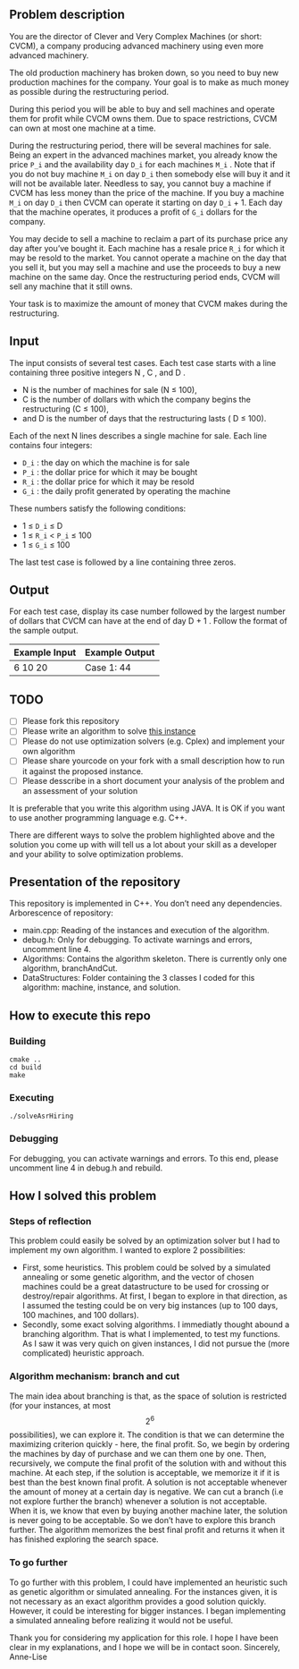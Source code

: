 ## Problem description 
You are the director of Clever and Very Complex Machines (or short: CVCM), a company producing advanced machinery using even more advanced machinery. 

The old production machinery has broken down, so you need to buy new production machines for the company. Your goal is to make as much money as possible during the restructuring period. 

During this period you will be able to buy and sell machines and operate them for profit while CVCM owns them. Due to space restrictions, CVCM can own at most one machine at a time. 

During the restructuring period, there will be several machines for sale. Being an expert in the advanced machines market, you already know the price `P_i` and the availability day `D_i` for each machines `M_i` . 
Note that if you do not buy machine `M_i` on day `D_i` then somebody else will buy it and it will not be available later. 
Needless to say, you cannot buy a machine if CVCM has less money than the price of the machine. If you buy a machine `M_i` on day `D_i` then CVCM can operate it starting on day `D_i` + 1. 
Each day that the machine operates, it produces a profit of `G_i` dollars for the company.

You may decide to sell a machine to reclaim a part of its purchase price any day after you’ve bought it.
Each machine has a resale price `R_i` for which it may be resold to the market. You cannot operate a machine on the day that you sell it, but you may sell a machine and use the proceeds to buy a new machine on the same day. Once the restructuring period ends, CVCM will sell any machine that it still owns. 

Your task is to maximize the amount of money that CVCM makes during the restructuring.

## Input

The input consists of several test cases. Each test case starts with a line containing three positive
integers N , C , and D . 

- N is the number of machines for sale (N ≤ 100), 
- C is the number of dollars with which the company begins the restructuring (C ≤ 100), 
- and D is the number of days that the restructuring lasts ( D ≤ 100).

Each of the next N lines describes a single machine for sale. Each line contains four integers:

- `D_i` : the day on which the machine is for sale
- `P_i` : the dollar price for which it may be bought
- `R_i` : the dollar price for which it may be resold
- `G_i` : the daily profit generated by operating the machine

These numbers satisfy the following conditions:

- 1 ≤ `D_i` ≤ D
- 1 ≤ `R_i` < `P_i` ≤ 100
- 1 ≤ `G_i` ≤ 100

The last test case is followed by a line containing three zeros.

## Output

For each test case, display its case number followed by the largest number of dollars that CVCM can
have at the end of day D + 1 . Follow the format of the sample output.

Example Input | Example Output
-|-
6 10 20 | Case 1: 44

## TODO 

- [ ] Please fork this repository
- [ ] Please write an algorithm to solve [this instance](https://github.com/amadeus-inr/asr-optim-hiring/blob/master/instance.txt) 
- [ ] Please do not use optimization solvers (e.g. Cplex) and implement your own algorithm
- [ ] Please share yourcode on your fork with a small description how to run it against the proposed instance.
- [ ] Please desscribe in a short document your analysis of the problem and an assessment of your solution

It is preferable that you write this algorithm using JAVA. It is OK if you want to use another programming language e.g. C++.

There are different ways to solve the problem highlighted above and the solution you come up with will tell us a lot about your skill as a developer and your ability to solve optimization problems.


## Presentation of the repository
This repository is implemented in C++. You don’t need any dependencies.
Arborescence of repository:
- main.cpp: Reading of the instances and execution of the algorithm.
- debug.h: Only for debugging. To activate warnings and errors, uncomment line 4. 
- Algorithms: Contains the algorithm skeleton. There is currently only one algorithm, branchAndCut.
- DataStructures: Folder containing the 3 classes I coded for this algorithm: machine, instance, and solution.

## How to execute this repo
### Building
```
cmake ..
cd build
make
```
### Executing
```
./solveAsrHiring
```
### Debugging
For debugging, you can activate warnings and errors. To this end, please uncomment line 4 in debug.h and rebuild.

## How I solved this problem
### Steps of reflection
This problem could easily be solved by an optimization solver but I had to implement my own algorithm. I wanted to explore 2 possibilities:
- First, some heuristics. This problem could be solved by a simulated annealing or some genetic algorithm, and the vector of chosen machines could be a great datastructure to be used for crossing or destroy/repair algorithms. At first, I began to explore in that direction, as I assumed the testing could be on very big instances (up to 100 days, 100 machines, and 100 dollars).
- Secondly, some exact solving algorithms. I immediatly thought abound a branching algorithm. That is what I implemented, to test my functions. As I saw it was very quich on given instances, I did not pursue the (more complicated) heuristic approach.

### Algorithm mechanism: branch and cut
The main idea about branching is that, as the space of solution is restricted (for your instances, at most $$2^6$$ possibilities), we can explore it. The condition is that we can determine the maximizing criterion quickly - here, the final profit.
So, we begin by ordering the machines by day of purchase and we can them one by one.
Then, recursively, we compute the final profit of the solution with and without this machine. At each step, if the solution is acceptable, we memorize it if it is best than the best known final profit.
A solution is not acceptable whenever the amount of money at a certain day is negative.
We can cut a branch (i.e not explore further the branch) whenever a solution is not acceptable. When it is, we know that even by buying another machine later, the solution is never going to be acceptable. So we don’t have to explore this branch further.
The algorithm memorizes the best final profit and returns it when it has finished exploring the search space.

### To go further
To go further with this problem, I could have implemented an heuristic such as genetic algorithm or simulated annealing. For the instances given, it is not necessary as an exact algorithm provides a good solution quickly. However, it could be interesting for bigger instances.
I began implementing a simulated annealing before realizing it would not be useful.

Thank you for considering my application for this role. I hope I have been clear in my explanations, and I hope we will be in contact soon.
Sincerely, Anne-Lise